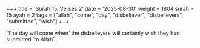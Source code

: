 +++
title = 'Surah 15, Verses 2'
date = '2025-08-30'
weight = 1804
surah = 15
ayah = 2
tags = ["allah", "come", "day", "disbeliever", "disbelievers", "submitted", "wish"]
+++

˹The day will come when˺ the disbelievers will certainly wish they had submitted ˹to Allah˺.